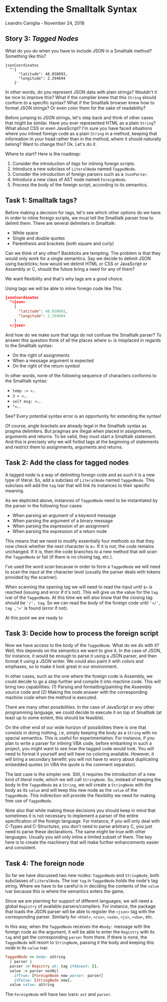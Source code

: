 # Extending the Smalltalk Syntax
Leandro Caniglia - November 24, 2018

**Story 3:** *Tagged Nodes*
--

What do you do when you have to include JSON in a Smalltalk method? Something like this?
```
jsonCoordinates
  ^'{
      "latitude": 48.858093,
      "longitude": 2.294694
    }'
```
In other words, do you represent JSON data with plain strings? Wouldn't it be nice to improve this? What if the compiler knew that this `String` should conform to a specific syntax? What if the Smalltalk browser knew how to format JSON strings? Or even color them for the sake of readability?

Before jumping to JSON strings, let's step back and think of other cases that might be similar. Have you ever represented HTML as a plain `String`? What about CSS or even JavaScript? I'm sure you have faced situations where you inlined foreign code as a plain `String` in a method, keeping that information in your head rather than in the method, where it should naturally belong? Want to change this? Ok. Let's do it.

Where to start? Here is the roadmap:

1. Consider the introduction of _tags_ for inlining foreign scripts.
2. Introduce a new subclass of `LiteralNode` named `TaggedNode`.
3. Consider the introduction of foreign parsers such as a `JsonParser`.
4. Introduce a new class of AST node named `ForeignNode`.
5. Process the body of the foreign script, according to its semantics.

Task 1: Smalltalk tags?
--

Before making a decision for tags, let's see which other options do we have. In order to inline foreign scripts, we must tell the Smalltalk parser how to delimit them. There are several delimiters in Smalltalk:

- White space
- Single and double quotes
- Parenthesis and brackets (both square and curly)

Can we think of any other? Backticks are tempting. The problem is that they would only work for a single semantics. Say we decide to delimit JSON using backticks; how would we delimit HTML or CSS or JavaScript or Assembly or C, should the future bring a need for any of them?

We want flexibility and that's why tags are a good choice.

Using tags we will be able to inline foreign code like This
```json
jsonCoordinates
  ^<json>
    {
      "latitude": 48.858093,
      "longitude": 2.294694
    }
  </json>
```
And how do we make sure that tags do not confuse the Smalltalk parser? To answer this question think of all the places where `$<` is misplaced in regards to the Smalltalk syntax:

- On the right of assignments
- When a message argument is expected
- On the right of the return symbol

In other words, none of the following sequence of characters conforms to the Smalltalk syntax:

- `temp := <`..
- `3 + <`...
- `self msg: <`...
- `^<`...

See? Every potential syntax error is an opportunity for extending the syntax!

Of course, angle brackets are already legal in the Smalltalk syntax as pragma delimiters. But pragmas are illegal when placed in assignments, arguments and returns. To be valid, they must start a Smalltalk statement. And this is precisely why we will forbid tags at the beginning of statements and restrict them to assignments, arguments and returns.

Task 2: Add the class for tagged nodes
--
A tagged node is a way of delimiting foreign code and as such it is a new type of literal. So, add a subclass of `LiteralNode` named `TaggedNode`. This subclass will add the `tag` ivar that will link its instances to their specific meaning.

As we depticted above, instances of `TaggedNode` need to be instantiated by the parser in the following four cases:

- When parsing an argument of a keyword message
- When parsing the argument of a binary message
- When parsing the expression of an assignment
- When parsing the expression of a return node

This means that we need to modify essentially four methods so that they now check whether the next character is `$<`. If it is not, the code remains unchanged. If it is, then the code branches to a new method that will _scan_ the `TaggedNode` or fail (if there is no closing tag, etc.).

I've used the word _scan_ because in order to form a `TaggedNode` we will need to scan the input at the character level (usually the parser deals with tokens provided by the scanner).

When scanning the opening tag we will need to read the input until `$>` is reached (issuing and error if it's not). This will give us the value for the `tag` ivar of the `TaggedNode`. At this time we will also know that the closing tag should be `'/', tag`. So we can read the _body_ of the foreign code until `'</', tag ,'>'` is found (error if not).

At this point we are ready to

Task 3: Decide how to process the foreign script
--
Now we have access to the body of the `TaggedNode`. What do we do with it? Well, this depends on the semantics we want to give it. In the case of JSON, for instance, it would be enough to parse it using a JSON parser, and then format it using a JSON writer. We could also paint it with colors and emphases, so to make it look great in our environment.

In other cases, such as the one where the foreign code is Assembly, we could decide to go a step further and compile it into machine code. This will bring two capabilities: (1) Parsing and formatting/painting the Assembly source code and (2) Making the node answer with the corresponding machine code when the method is executed.

There are many other possibilities. In the case of JavaScript or any other programming language, we could decide to execute it on top of Smalltalk (at least up to some extent, this should be feasible).

On the other end of our wide horizon of possibilities there is one that consists in doing nothing, i.e, simply keeping the body as a `String` with no special semantics. This is useful for experimentation. For instance, if you plan to write a parser for inlining VBA code, before embarking in such a project, you might want to see how the tagged code would look. You will need to format it yourself and will have no coloring available. However, it will bring a secondary benefit: you will not have to worry about duplicating embedded quotes (in VBA the quote is the comment separator).

The last case is the simpler one. Still, it requires the introduction of a new kind of literal node, which we will call `StringNode`. So, instead of keeping the body in the `TaggedNode` as a `String`, we will create a `StringNode` with the body as its `value` and will keep this new node as the `value` of the `TaggedNode`. This indirection will provide the flexibility we need for making free use of `TaggedNode`.

Note also that while making these decisions you should keep in mind that sometimes it is not necessary to implement a parser of the entire specification of the foreign language. For instance, if you will only deal with C-Types and C-Structures, you don't need to parse arbitrary C, you just need to parse these declarations. The same might be true with other languages. Usually you will only inline a limited subset of them. The key here is to create the machinery that will make further enhancements easier and consistent.

Task 4: The foreign node
--
So far we have discussed two new nodes: `TaggedNode` and `StringNode`, both subclasses of `LiteralNode`. The ivar `tag` in `TaggedNode` holds the node's tag string. Where we have to be careful is in deciding the contents of the `value` ivar because this is where the semantics enters the game.

Since we are planning for support of different languages, we will need a global `Registry` of available parsers/compilers. For instance, the package that loads the JSON parser will be able to register the `<json>` tag with the corresponding parser. Similarly for `<html>`, `<css>`, `<asm>`, `<js>`, `<vba>`, etc.

In this way, when the `TaggedNode` receives the `#body:` message with the foreign code as the argument, it will be able to enter the `Registry` with its `tag` and get the corresponding `parser` from there. If there is none, the `TaggedNode` will resort to `StringNode`, passing it the body and keeping this node in its `value` ivar.
```ruby
TaggedNode >> body: aString
  | parser |
  parser := Registry at: tag ifAbsent: [].
  value := parser notNil
    ifTrue: [ForeignNode new parser: parser]
    ifFalse: [StringNode new].
  value value: aString
```

The `ForeignNode` will have two ivars: `ast` and `parser`.
